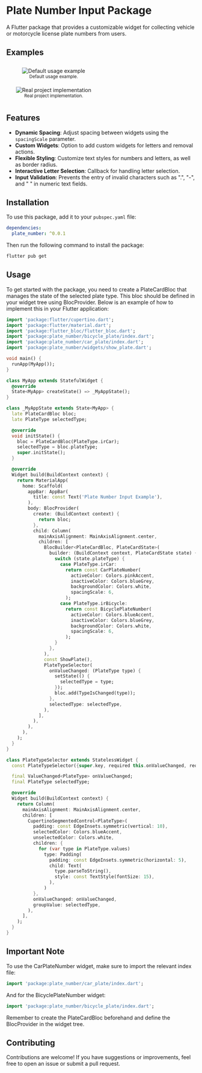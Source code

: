 # Plate Number Input Package

A Flutter package that provides a customizable widget for collecting vehicle or motorcycle license
plate numbers from users.

## Examples

<div style="display: inline-block; text-align: center; margin: 10px; width: calc(50% - 20px);">
  <img src="assets/example1.png" alt="Default usage example" style="max-width: 100%; height: auto;"/>
  <br/>
  <small>Default usage example.</small>
</div>

<div style="display: inline-block; text-align: center; margin: 10px; width: calc(50% - 20px);">
  <img src="assets/example3.gif" alt="Real project implementation" style="max-width: 100%; height: auto;"/>
  <br/>
  <small>Real project implementation.</small>
</div>

## Features

- **Dynamic Spacing**: Adjust spacing between widgets using the `spacingScale` parameter.
- **Custom Widgets**: Option to add custom widgets for letters and removal actions.
- **Flexible Styling**: Customize text styles for numbers and letters, as well as border radius.
- **Interactive Letter Selection**: Callback for handling letter selection.
- **Input Validation**: Prevents the entry of invalid characters such as ".", "-", and " " in
  numeric text fields.

## Installation

To use this package, add it to your `pubspec.yaml` file:

```yaml
dependencies:
  plate_number: ^0.0.1
```

Then run the following command to install the package:

```bash
flutter pub get
```

## Usage

To get started with the package, you need to create a PlateCardBloc that manages the state of the
selected plate type. This bloc should be defined in your widget tree using BlocProvider. Below is an
example of how to implement this in your Flutter application:

```dart
import 'package:flutter/cupertino.dart';
import 'package:flutter/material.dart';
import 'package:flutter_bloc/flutter_bloc.dart';
import 'package:plate_number/bicycle_plate/index.dart';
import 'package:plate_number/car_plate/index.dart';
import 'package:plate_number/widgets/show_plate.dart';

void main() {
  runApp(MyApp());
}

class MyApp extends StatefulWidget {
  @override
  State<MyApp> createState() => _MyAppState();
}

class _MyAppState extends State<MyApp> {
  late PlateCardBloc bloc;
  late PlateType selectedType;

  @override
  void initState() {
    bloc = PlateCardBloc(PlateType.irCar);
    selectedType = bloc.plateType;
    super.initState();
  }

  @override
  Widget build(BuildContext context) {
    return MaterialApp(
      home: Scaffold(
        appBar: AppBar(
          title: const Text('Plate Number Input Example'),
        ),
        body: BlocProvider(
          create: (BuildContext context) {
            return bloc;
          },
          child: Column(
            mainAxisAlignment: MainAxisAlignment.center,
            children: [
              BlocBuilder<PlateCardBloc, PlateCardState>(
                builder: (BuildContext context, PlateCardState state) {
                  switch (state.plateType) {
                    case PlateType.irCar:
                      return const CarPlateNumber(
                        activeColor: Colors.pinkAccent,
                        inactiveColor: Colors.blueGrey,
                        backgroundColor: Colors.white,
                        spacingScale: 6,
                      );
                    case PlateType.irBicycle:
                      return const BicyclePlateNumber(
                        activeColor: Colors.blueAccent,
                        inactiveColor: Colors.blueGrey,
                        backgroundColor: Colors.white,
                        spacingScale: 6,
                      );
                  }
                },
              ),
              const ShowPlate(),
              PlateTypeSelector(
                onValueChanged: (PlateType type) {
                  setState(() {
                    selectedType = type;
                  });
                  bloc.add(TypeIsChanged(type));
                },
                selectedType: selectedType,
              ),
            ],
          ),
        ),
      ),
    );
  }
}

class PlateTypeSelector extends StatelessWidget {
  const PlateTypeSelector({super.key, required this.onValueChanged, required this.selectedType});

  final ValueChanged<PlateType> onValueChanged;
  final PlateType selectedType;

  @override
  Widget build(BuildContext context) {
    return Column(
      mainAxisAlignment: MainAxisAlignment.center,
      children: [
        CupertinoSegmentedControl<PlateType>(
          padding: const EdgeInsets.symmetric(vertical: 10),
          selectedColor: Colors.blueAccent,
          unselectedColor: Colors.white,
          children: {
            for (var type in PlateType.values)
              type: Padding(
                padding: const EdgeInsets.symmetric(horizontal: 5),
                child: Text(
                  type.parseToString(),
                  style: const TextStyle(fontSize: 15),
                ),
              )
          },
          onValueChanged: onValueChanged,
          groupValue: selectedType,
        ),
      ],
    );
  }
}
```

## Important Note

To use the CarPlateNumber widget, make sure to import the relevant index file:

```dart
import 'package:plate_number/car_plate/index.dart';
```

And for the BicyclePlateNumber widget:

```dart
import 'package:plate_number/bicycle_plate/index.dart';
```

Remember to create the PlateCardBloc beforehand and define the BlocProvider in the widget tree.

## Contributing

Contributions are welcome! If you have suggestions or improvements, feel free to open an issue or
submit a pull request.